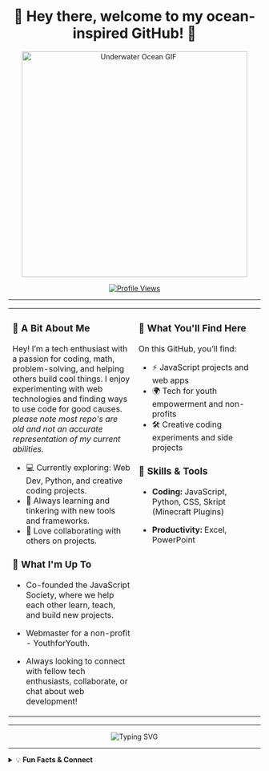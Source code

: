 <h1 align="center">
  🌊 Hey there, welcome to my ocean-inspired GitHub! 🐠
</h1>

<p align="center">
  <img src="https://i.pinimg.com/originals/29/26/04/292604fca42f49a6517090b6f9f5d98d.gif" alt="Underwater Ocean GIF" width="450"/>
</p>

<p align="center">
  <a href="https://github.com/yourusername">
    <img src="https://komarev.com/ghpvc/?username=yourusername&style=for-the-badge&color=00bfff&label=VISITS" alt="Profile Views"/>
  </a>
</p>

---

<div align="center">

<table>
  <tr>
    <td width="50%" valign="top">

### 🐚 A Bit About Me

Hey! I’m a tech enthusiast with a passion for coding, math, problem-solving, and helping others build cool things. I enjoy experimenting with web technologies and finding ways to use code for good causes. *please note most repo's are old and not an accurate representation of my current abilities.*

- 💻 Currently exploring: Web Dev, Python, and creative coding projects.
- 🌱 Always learning and tinkering with new tools and frameworks.
- 🤝 Love collaborating with others on projects.

### 🚀 What I'm Up To

- Co-founded the JavaScript Society, where we help each other learn, teach, and build new projects.
- Webmaster for a non-profit - YouthforYouth.
- Always looking to connect with fellow tech enthusiasts, collaborate, or chat about web development!

   </td>
   <td width="50%" valign="top">

### 🌊 What You'll Find Here

On this GitHub, you’ll find:

- ⚡️ JavaScript projects and web apps
- 🌍 Tech for youth empowerment and non-profits
- 🛠️ Creative coding experiments and side projects

### 🔧 Skills & Tools

- **Coding:** JavaScript, Python, CSS, Skript (Minecraft Plugins)
- **Productivity:** Excel, PowerPoint

   </td>
  </tr>
</table>

</div>

---

<p align="center">
  <img src="https://readme-typing-svg.demolab.com/?lines=Thanks+for+diving+in!;Let's+build+something+awesome!;Feel+free+to+connect+below!&font=Fira%20Code&center=true&width=430&height=45&duration=3000&pause=1000&color=00bfff&vCenter=true" alt="Typing SVG"/>
</p>

---

<details>
<summary>💡 <b>Fun Facts & Connect</b></summary>

- Love the outdoors, fishing, snorkelling, and hiking.
- Love eating and cooking!

**Contact Me:**
- 📫 Email: pyujun68@gmail
- 🌐 Personal Site: [website.com](website.com)
- 💼 [LinkedIn](https://linkedin.com/in/myprofile)

</details>
